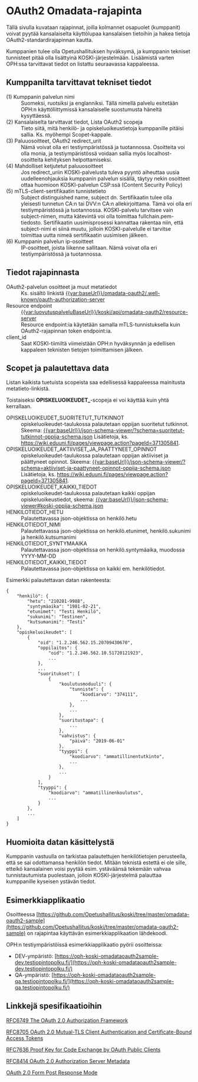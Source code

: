# OAuth2 Omadata-rajapinta

Tällä sivulla kuvataan rajapinnat, joilla kolmannet osapuolet (kumppanit) voivat pyytää
kansalaiselta käyttölupaa kansalaisen tietoihin ja hakea tietoja OAuth2-standardirajapinnan kautta.

Kumppanien tulee olla Opetushallituksen hyväksymä, ja kumppanin tekniset tunnisteet pitää olla
lisättyinä KOSKI-järjestelmään. Lisäämistä varten OPH:ssa tarvittavat tiedot on listattu seuraavassa
kappaleessa.

## Kumppanilta tarvittavat tekniset tiedot

<dl>
  <dt>(1) Kumppanin palvelun nimi</dt>
  <dd>
    Suomeksi, ruotsiksi ja englanniksi. Tällä nimellä palvelu esitetään OPH:n käyttöliittymissä kansalaiselle suostumusta häneltä kysyttäessä.
  </dd>
  <dt>(2) Kansalaiselta tarvittavat tiedot, Lista OAuth2 scopeja</dt>
  <dd>
    Tieto siitä, mitä henkilö- ja opiskeluoikeustietoja kumppanille pitäisi sallia. Ks. myöhempi Scopet-kappale.
  </dd>
  <dt>(3) Paluuosoitteet, OAuth2 redirect_urit</dt>
  <dd>
    Nämä voivat olla eri testiympäristössä ja tuotannossa. Osoitteita voi olla monia, ja testiympäristössä voidaan sallia myös localhost-osoitteita kehityksen helpottamiseksi.
  </dd>
  <dt>(4) Mahdolliset ketjutetut paluuosoitteet</dt>
  <dd>
    Jos redirect_uriin KOSKI-palvelusta tuleva pyyntö aiheuttaa uusia uudelleenohjauksia kumppanin palvelun sisällä, täytyy nekin osoitteet ottaa huomioon KOSKI-palvelun CSP:ssä (Content Security Policy)
  </dd>
  <dt>(5) mTLS-client-sertifikaatin tunnistetieto</dt>
  <dd>
    Subject distinguished name, subject dn. Sertifikaatin tulee olla yleisesti tunnetun CA:n tai DVV:n CA:n allekirjoittama. Tämä voi olla eri testiympäristössä ja tuotannossa. KOSKI-palvelu tarvitsee vain subject-nimen, mutta kätevintä voi olla toimittaa
    fullchain.pem-tiedosto. Sertifikaatin uusimisprosessi kannattaa rakentaa niin, että subject-nimi ei siinä muutu, jolloin KOSKI-palvelulle ei tarvitse toimittaa uutta nimeä sertifikaatin uusimisen jälkeen.
  </dd>
  <dt>(6) Kumppanin palvelun ip-osoitteet</dt>
  <dd>
    IP-osoitteet, joista liikenne sallitaan. Nämä voivat olla eri testiympäristössä ja tuotannossa.
  </dd>
</dl>

## Tiedot rajapinnasta

<dl>
  <dt>OAuth2-palvelun osoitteet ja muut metatiedot</dt>
  <dd>
    Ks. sisältö linkistä <a href="{{var:baseUrl}}/omadata-oauth2/.well-known/oauth-authorization-server">{{var:baseUrl}}/omadata-oauth2/.well-known/oauth-authorization-server</a>
  </dd>

  <dt>Resource endpoint</dt>
  <dd>
    <a href="{{var:luovutuspalveluBaseUrl}}/koski/api/omadata-oauth2/resource-server">{{var:luovutuspalveluBaseUrl}}/koski/api/omadata-oauth2/resource-server</a>
    <br/>Resource endpoint:ia käytetään samalla mTLS-tunnistuksella kuin OAuth2-rajapinnan token endpoint:ia.
  </dd>

  <dt>client_id</dt>
  <dd>
    Saat KOSKI-tiimiltä viimeistään OPH:n hyväksynnän ja edellisen kappaleen teknisten tietojen toimittamisen jälkeen.
  </dd>
</dl>

## Scopet ja palautettava data

Listan kaikista tuetuista scopeista saa edellisessä kappaleessa mainitusta metatieto-linkistä.

Toistaiseksi **OPISKELUOIKEUDET_**-scopeja ei voi käyttää kuin yhtä kerrallaan.

<dl>
  <dt>OPISKELUOIKEUDET_SUORITETUT_TUTKINNOT</dt>
  <dd>
    opiskeluoikeudet-taulukossa palautetaan oppijan suoritetut tutkinnot. Skeema: <a href="{{var:baseUrl}}/json-schema-viewer/?schema=suoritetut-tutkinnot-oppija-schema.json">{{var:baseUrl}}/json-schema-viewer/?schema=suoritetut-tutkinnot-oppija-schema.json</a>
    Lisätietoja, ks. <a href="https://wiki.eduuni.fi/pages/viewpage.action?pageId=371305841">https://wiki.eduuni.fi/pages/viewpage.action?pageId=371305841</a>.
  </dd>
  <dt>OPISKELUOIKEUDET_AKTIIVISET_JA_PAATTYNEET_OPINNOT</dt>
  <dd>
    opiskeluoikeudet-taulukossa palautetaan oppijan aktiiviset ja päättyneet opinnot. Skeema: <a href="{{var:baseUrl}}/json-schema-viewer/?schema=aktiiviset-ja-paattyneet-opinnot-oppija-schema.json">{{var:baseUrl}}/json-schema-viewer/?schema=aktiiviset-ja-paattyneet-opinnot-oppija-schema.json</a>
    Lisätietoja, ks. <a href="https://wiki.eduuni.fi/pages/viewpage.action?pageId=371305841">https://wiki.eduuni.fi/pages/viewpage.action?pageId=371305841</a>.
  </dd>
  <dt>OPISKELUOIKEUDET_KAIKKI_TIEDOT</dt>
  <dd>
    opiskeluoikeudet-taulukossa palautetaan kaikki oppijan opiskeluoikeustiedot, skeema: <a href="{{var:baseUrl}}/json-schema-viewer#koski-oppija-schema.json">{{var:baseUrl}}/json-schema-viewer#koski-oppija-schema.json</a>
  </dd>
  <dt>HENKILOTIEDOT_HETU</dt>
  <dd>
    Palautettavassa json-objektissa on henkilö.hetu
  </dd>
  <dt>HENKILOTIEDOT_NIMI</dt>
  <dd>
    Palautettavassa json-objektissa on henkilö.etunimet, henkilö.sukunimi ja henkilö.kutsumanimi
  </dd>
  <dt>HENKILOTIEDOT_SYNTYMAAIKA</dt>
  <dd>
    Palautettavassa json-objektissa on henkilö.syntymäaika, muodossa YYYY-MM-DD
  </dd>
  <dt>HENKILOTIEDOT_KAIKKI_TIEDOT</dt>
  <dd>
    Palautettavassa json-objektissa on kaikki em. henkilötiedot.
  </dd>
</dl>

Esimerkki palautettavan datan rakenteesta:

    {
        "henkilö": {
            "hetu": "210281-9988",
            "syntymäaika": "1981-02-21",
            "etunimet": "Testi Henkilö",
            "sukunimi": "Testinen",
            "kutsumanimi": "Testi"
        },
        "opiskeluoikeudet": [
            {
                "oid": "1.2.246.562.15.20709430670",
                "oppilaitos": {
                    "oid": "1.2.246.562.10.51720121923",
                    ...
                },
                ...
                "suoritukset": [
                    {
                        "koulutusmoduuli": {
                            "tunniste": {
                                "koodiarvo": "374111",
                                ...
                            },
                            ...
                        },
                        "suoritustapa": {
                            ...
                        },
                        "vahvistus": {
                            "päivä": "2019-06-01"
                        },
                        "tyyppi": {
                            "koodiarvo": "ammatillinentutkinto",
                            ...
                        },
                        ...
                    }
                ],
                "tyyppi": {
                    "koodiarvo": "ammatillinenkoulutus",
                    ...
                }
            },
            ...
        ]
    }


## Huomioita datan käsittelystä

Kumppanin vastuulla on tarkistaa palautettujen henkilötietojen perusteella, että se sai odottamansa henkilön tiedot. Mitään teknistä estettä ei ole sille, etteikö kansalainen voisi pyytää
esim. ystäväänsä tekemään vahvaa tunnistautumista puolestaan, jolloin KOSKI-järjestelmä palauttaa kumppanille kyseisen ystävän tiedot.

## Esimerkkiapplikaatio

Osoitteessa [https://github.com/Opetushallitus/koski/tree/master/omadata-oauth2-sample](https://github.com/Opetushallitus/koski/tree/master/omadata-oauth2-sample) on rajapintaa käyttävän esimerkkiapplikaation lähdekoodi.

OPH:n testiympäristöissä esimerkkiapplikaatio pyörii osoitteissa:

* DEV-ympäristö: [https://oph-koski-omadataoauth2sample-dev.testiopintopolku.fi/](https://oph-koski-omadataoauth2sample-dev.testiopintopolku.fi/)
* QA-ympäristö: [https://oph-koski-omadataoauth2sample-qa.testiopintopolku.fi/](https://oph-koski-omadataoauth2sample-qa.testiopintopolku.fi/)

## Linkkejä spesifikaatioihin

[RFC6749 The OAuth 2.0 Authorization Framework](https://www.rfc-editor.org/rfc/rfc6749)

[RFC8705 OAuth 2.0 Mutual-TLS Client Authentication and Certificate-Bound Access Tokens](https://www.rfc-editor.org/rfc/rfc8705)

[RFC7636 Proof Key for Code Exchange by OAuth Public Clients](https://www.rfc-editor.org/rfc/rfc7636)

[RFC8414 OAuth 2.0 Authorization Server Metadata](https://www.rfc-editor.org/rfc/rfc8414)

[OAuth 2.0 Form Post Response Mode](https://openid.net/specs/oauth-v2-form-post-response-mode-1_0.html)
